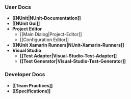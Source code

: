 ### User Docs

* **[[NUnit|NUnit-Documentation]]**
* **[[NUnit Gui]]**
* **Project Editor**
  * [[Main Dialog|Project-Editor]]
  * [[Configuration Editor]]
* **[[NUnit Xamarin Runners|NUnit-Xamarin-Runners]]**
* **Visual Studio**
  * **[[Test Adapter|Visual-Studio-Test-Adapter]]**
  * **[[Test Generator|Visual-Studio-Test-Generator]]**
  
### Developer Docs

* **[[Team Practices]]**
* **[[Specifications]]**

